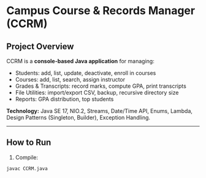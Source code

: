 # Campus Course & Records Manager (CCRM)

## Project Overview
CCRM is a **console-based Java application** for managing:

- Students: add, list, update, deactivate, enroll in courses
- Courses: add, list, search, assign instructor
- Grades & Transcripts: record marks, compute GPA, print transcripts
- File Utilities: import/export CSV, backup, recursive directory size
- Reports: GPA distribution, top students

**Technology:** Java SE 17, NIO.2, Streams, Date/Time API, Enums, Lambda, Design Patterns (Singleton, Builder), Exception Handling.

---

## How to Run
1. Compile:  
```bash
javac CCRM.java
